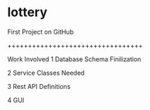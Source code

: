lottery
=======

First Project on GitHub 

+++++++++++++++++++++++++++++++++

Work Involved
1 Database Schema Finilization 

2 Service Classes Needed 


3 Rest API Definitions 


4 GUI 


